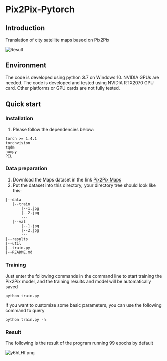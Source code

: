 # Pix2Pix-Pytorch


## Introduction
Translation of city satellite maps based on Pix2Pix


![Result](./results/Result.gif)

## Environment
The code is developed using python 3.7 on Windows 10. NVIDIA GPUs are needed. 
The code is developed and tested using NVIDIA RTX2070 GPU card. Other platforms or GPU cards are not fully tested.

## Quick start

### Installation
 1. Please follow the dependencies below:
 ```
 torch >= 1.4.1
 torchvision
 tqdm
 numpy
 PIL
 ```

 
### Data preparation
 1. Download the Maps dataset in the link
 [Pix2Pix Maps](https://www.kaggle.com/alincijov/pix2pix-maps)
 2. Put the dataset into this directory, your directory tree should look like this:
 
 ```
 |--data
    |--train
        |--1.jpg
        |--2.jpg
        ···
    |--val
        |--1.jpg
        |--2.jpg
        ···
 |--results
 |--util
 |--train.py
 |--README.md
 ```
 
 ### Training
Just enter the following commands in the command line to start training the Pix2Pix model, and the training results and model will be automatically saved
```
python train.py
```

If you want to customize some basic parameters, you can use the following command to query
```
python train.py -h
```

### Result
The following is the result of the program running 99 epochs by default

![y6hLHf.png](https://s3.ax1x.com/2021/02/15/y6hLHf.png)
